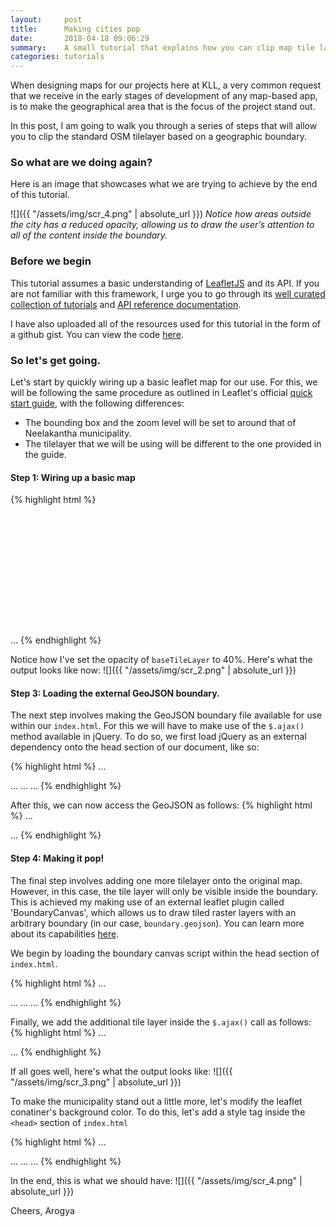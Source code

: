 ```yaml
---
layout:     post
title:      Making cities pop
date:       2018-04-18 09:06:29
summary:    A small tutorial that explains how you can clip map tile layers based on an external GeoJSON boundary in Leaflet. 
categories: tutorials
---
```


When designing maps for our projects here at KLL, a very common request that we receive in the early stages of development of any map-based app, is to make the geographical area that is the focus of the project stand out.

In this post, I am going to walk you through a series of steps that will allow you to clip the standard OSM tilelayer based on a geographic boundary.

### So what are we doing again?
Here is an image that showcases what we are trying to achieve by the end of this tutorial.

![]({{ "/assets/img/scr_4.png" | absolute_url }})
*Notice how areas outside the city has a reduced opacity, allowing us to draw the user’s attention to all of the content inside the boundary.*

### Before we begin

This tutorial assumes a basic understanding of [LeafletJS]("http://leafletjs.com/") and its API. If you are not familiar with this framework, I urge you to go through its [well curated collection of  tutorials]("http://leafletjs.com/examples.html") and [API reference documentation]("http://leafletjs.com/reference-1.3.0.html").

I have also uploaded all of the resources used for this tutorial in the form of a github gist. You can view the code [here]("#").


### So let's get going.

Let's start by quickly wiring up a basic leaflet map for our use. For this, we will be following the same procedure as outlined in Leaflet's official [quick start guide]("http://leafletjs.com/examples/quick-start/"), with the following differences:

  - The bounding box and the zoom level will be set to around that of Neelakantha municipality.
  - The tilelayer that we will be using will be different to the one provided in the guide.

#### Step 1: Wiring up a basic map
{% highlight html %}
<!DOCTYPE html>
<html lang="en" dir="ltr">

<head>
    <meta charset="utf-8">
    <!-- Loading leaflet JS styles and JS -->
    <link rel="stylesheet" href="https://unpkg.com/leaflet@1.3.1/dist/leaflet.css" integrity="sha512-Rksm5RenBEKSKFjgI3a41vrjkw4EVPlJ3+OiI65vTjIdo9brlAacEuKOiQ5OFh7cOI1bkDwLqdLw3Zg0cRJAAQ==" crossorigin="" />
    <script src="https://unpkg.com/leaflet@1.3.1/dist/leaflet.js" integrity="sha512-/Nsx9X4HebavoBvEBuyp3I7od5tA0UzAxs+j83KgC8PU0kgB4XiK4Lfe4y4cgBtaRJQEIFCW+oC506aPT2L1zw==" crossorigin=""></script>
    <!-- End loading Leaflet JS -->
    <title>Making Cities Pop - Final Output</title>
</head>

<body>
    <!-- Create a div where the map will reside -->
    <div id="my-map" style="height:180px;"></div>
    <script>

        var mymap = L.map('my-map').setView([27.89512, 85.1], 11);
    </script>
</body>

</html>
{% endhighlight %}

At this point, I'd like to point out that since most of the code we will be working on will be inside the `<script>` tags inside the `<body>`, I'll only be sharing snippets from that section, and ignore the rest of the HTML.

Before we move on, here's a screenshot of what the output currently looks like:
![]({{ "/assets/img/scr_1.png" | absolute_url }})

As you may have noticed, not much has happened so far.

#### Step 2: Add the base tile layer

Inside the script tag, we now create a new tile layer and add it to the map as follows.

{% highlight html %}
...

<script>
  var mymap = L.map('my-map').setView([27.89512, 85.1], 11);

  var osmURL = 'https://{s}.tile.openstreetmap.org/{z}/{x}/{y}.png'
  var baseTileLayer = L.tileLayer(osmURL, { opacity: 0.4 });
  baseTileLayer.addTo(mymap);
</script>

...
{% endhighlight %}

Notice how I've set the opacity of `baseTileLayer` to 40%. Here's what the output looks like now:
![]({{ "/assets/img/scr_2.png" | absolute_url }})

#### Step 3: Loading the external GeoJSON boundary.

The next step involves making the GeoJSON boundary file available for use within our `index.html`. For this we will have to make use of the `$.ajax()` method available in jQuery. To do so, we first load jQuery as an external dependency onto the head section of our document, like so:

{% highlight html %}
...
<head>
  ...
  <script src="https://code.jquery.com/jquery-2.2.4.js"></script>
  ...
</head>
...
{% endhighlight %}

After this, we can now access the GeoJSON as follows:
{% highlight html %}
...

<script>
  var mymap = L.map('my-map').setView([27.89512, 85.1], 11);
  var osmURL = 'https://{s}.tile.openstreetmap.org/{z}/{x}/{y}.png'
  var baseTileLayer = L.tileLayer(osmURL, { opacity: 0.4 });
  baseTileLayer.addTo(mymap);


  $.ajax({mimeType: 'application/json', url: 'boundary.geojson'} ).done(function(data) {
    console.log(data)
  });
</script>

...
{% endhighlight %}

#### Step 4: Making it pop!

The final step involves adding one more tilelayer onto the original map. However, in this case, the tile layer will only be visible inside the boundary. This is achieved my making use of an external leaflet plugin called 'BoundaryCanvas', which allows us to draw tiled raster layers with an arbitrary boundary (in our case, `boundary.geojson`). You can learn more about its capabilities [here]("https://github.com/aparshin/leaflet-boundary-canvas").

We begin by loading the boundary canvas script within the head section of `index.html`.

{% highlight html %}
...
<head>
  ...
      <script src="https://unpkg.com/leaflet-boundary-canvas@1.0.0/src/BoundaryCanvas.js"></script>
  ...
</head>
...
{% endhighlight %}

Finally, we add the additional tile layer inside the `$.ajax()` call as follows:
{% highlight html %}
...

<script>

  var mymap = L.map('my-map').setView([27.89512, 85.1], 11);
  var osmURL = 'https://{s}.tile.openstreetmap.org/{z}/{x}/{y}.png'
  var baseTileLayer = L.tileLayer(osmURL, { opacity: 0.2 });
  baseTileLayer.addTo(mymap);

  $.ajax({mimeType: 'application/json', url: 'boundary.geojson'} ).done(function(data) {
    var test = L.TileLayer.boundaryCanvas('https://{s}.tile.openstreetmap.org/{z}/{x}/{y}.png', {
        boundary: data,
    }).addTo(mymap);
  });

</script>

...
{% endhighlight %}

If all goes well, here's what the output looks like:
![]({{ "/assets/img/scr_3.png" | absolute_url }})


To make the municipality stand out a little more, let's modify the leaflet conatiner's background color. To do this, let's add a style tag inside the `<head>` section of `index.html`

{% highlight html %}
...
<head>
  ...
  <style>
     .leaflet-container {
       background: #000;
     }
  </style>
  ...
</head>
...
{% endhighlight %}

In the end, this is what we should have:
![]({{ "/assets/img/scr_4.png" | absolute_url }})

Cheers,
Arogya
